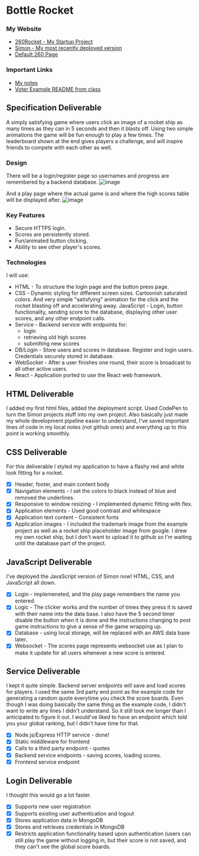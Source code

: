 # Bottle Rocket

### My Website
- [260Rocket - My Startup Project](https://startup.260rocket.click/)
- [Simon - My most recently deployed version](https://simon.260rocket.click/)
- [Default 260 Page](https://260rocket.click/)

### Important Links
- [My notes](https://github.com/stoutjmBYU/startup/blob/main/notes.md)
- [Voter Example README from class](https://github.com/webprogramming260/startup-example)


## Specification Deliverable
A simply satisfying game where users click an image of a rocket ship as many times as they can in 5 seconds and then it blasts off. Using two simple animations the game will be fun enough to play a few times. The leaderboard shown at the end gives players a challenge, and will inspire friends to compete with each other as well.

### Design 
There will be a login/register page so usernames and progress are remembered by a backend database.
![image](https://github.com/stoutjmBYU/startup/assets/166927923/e6d4b555-417d-4f3c-8e3c-7f7f94911ac1)

And a play page where the actual game is and where the high scores table will be displayed after.
![image](https://github.com/stoutjmBYU/startup/assets/166927923/83e39f25-a403-455e-9257-1cc48e6fdd88)

### Key Features
- Secure HTTPS login.
- Scores are persistently stored.
- Fun/animated button clicking.
- Ability to see other player's scores.

### Technologies
I will use:
- HTML - To structure the login page and the button press page.
- CSS - Dynamic styling for different screen sizes. Cartoonish saturated colors. And very simple "satisfying" animation for the click and the rocket blasting off and accelerating away.
JavaScript - Login, button functionality, sending score to the database, displaying other user scores, and any other endpoint calls.
- Service - Backend service with endpoints for:
  - login
  - retrieving old high scores
  - submitting new scores
- DB/Login - Store users and scores in database. Register and login users. Credentials securely stored in database.
- WebSocket - After a user finishes one round, their score is broadcast to all other active users.
- React - Application ported to use the React web framework.


## HTML Deliverable
I added my first html files, added the deployment script. Used CodePen to turn the Simon projects stuff into my own project.
Also basically just made my whole development pipeline easier to understand, I've saved important lines of code in my local notes (not github ones) and everything up to this point is working smoothly.


## CSS Deliverable
For this deliverable I styled my application to have a flashy red and white look fitting for a rocket.
 - [x] Header, footer, and main content body
 - [x] Navigation elements - I set the colors to black instead of blue and removed the underlines.
 - [x] Responsive to window resizing - I implemented dynamic fitting with flex.
 - [x] Application elements - Used good contrast and whitespace
 - [x] Application text content - Consistent fonts
 - [x] Application images - I included the trademark image from the example project as well as a rocket ship placeholder image from google. I drew my own rocket ship, but I don't want to upload it to github so I'm waiting until the database part of the project.

## JavaScript Deliverable
I've deployed the JavaScript version of Simon now! HTML, CSS, and JavaScript all down.

- [x] Login - implemeneted, and the play page remembers the name you entered.
- [x] Logic - The clicker works and the number of times they press it is saved with their name into the data base. I also have the 5 second timer disable the button when it is done and the instructions changing to post game instructions to give a sense of the game wrapping up.
- [x] Database - using local storage, will be replaced with an AWS data base later.
- [x] Websocket - The scores page represents websocket use as I plan to make it update for all users whenever a new score is entered.

## Service Deliverable
I kept it quite simple. Backend server endpoints will save and load scores for players. I used the same 3rd party end point as the example code for generating a random quote everytime you check the score boards. Even though I was doing basically the same thing as the example code, I didn't want to write any lines I didn't understand. So it still took me longer than I anticipated to figure it out.
I would've liked to have an endpoint which told you your global ranking, but I didn't have time for that.
- [x] Node.js/Express HTTP service - done!
- [x] Static middleware for frontend
- [x] Calls to a third party endpoint - quotes
- [x] Backend service endpoints - saving scores, loading scores.
- [x] Frontend service endpoint

## Login Deliverable
I thought this would go a lot faster.
- [x] Supports new user registration
- [x] Supports existing user authentication and logout
- [x] Stores application data in MongoDB
- [x] Stores and retrieves credentials in MongoDB
- [x] Restricts application functionality based upon authentication (users can still play the game without logging in, but their score is not saved, and they can't see the global score boards.
